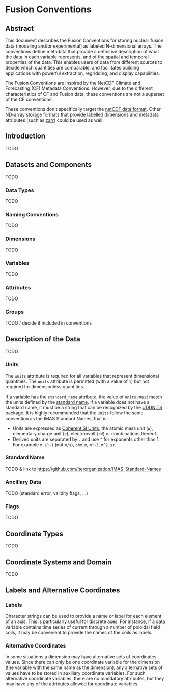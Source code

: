 # Fusion Conventions

## Abstract

This document describes the Fusion Conventions for storing nuclear fusion data
(modeling and/or experimental) as labeled N-dimensional arrays. The conventions
define metadata that provide a definitive description of what the data in each
variable represents, and of the spatial and temporal properties of the data.
This enables users of data from different sources to decide which quantities are
comparable, and facilitates building applications with powerful extraction,
regridding, and display capabilities.

The Fusion Conventions are inspired by the NetCDF Climate and Forecasting (CF)
Metadata Conventions. However, due to the different characteristics of CF and
Fusion data, these conventions are not a superset of the CF conventions.

These conventions don't specifically target the [netCDF data
format](https://www.unidata.ucar.edu/software/netcdf/). Other ND-array storage
formats that provide labelled dimensions and metadata attributes (such as
[zarr](https://zarr.dev/)) could be used as well.

## Introduction

TODO

## Datasets and Components

TODO

### Data Types

TODO

### Naming Conventions

TODO

### Dimensions

TODO

### Variables

TODO

### Attributes

TODO

### Groups

TODO / decide if included in conventions

## Description of the Data

TODO

### Units

The `units` attribute is required for all variables that represent dimensional
quantities. The `units` attribute is permitted (with a value of `1`) but not
required for dimensionless quantities.

If a variable has the `standard_name` attribute, the value of `units` _must_
match the units defined by the [standard name](#standard-name). If a variable
does not have a standard name, it must be a string that can be recognized by the
[UDUNITS](https://www.unidata.ucar.edu/software/udunits/) package. It is highly
recommended that the `units` follow the same convention as the IMAS Standard
Names, that is:

- Units are expressed as [Coherent SI
  Units](https://en.wikipedia.org/wiki/International_System_of_Units#Coherent_and_non-coherent_SI_units),
  the atomic mass unit (`u`), elementary charge unit (`e`), electronvolt
  (`eV`) or combinations thereof.
- Derived units are separated by `.` and use `^` for exponents other than 1. For
  example `m.s^-1` (not `m/s`), `ohm.m`, `m^-3`, `m^2.sr`.

### Standard Name

TODO & link to <https://github.com/iterorganization/IMAS-Standard-Names>

### Ancillary Data

TODO (standard error, validity flags, ...)

### Flags

TODO

## Coordinate Types

TODO

## Coordinate Systems and Domain

TODO

## Labels and Alternative Coordinates

### Labels

Character strings can be used to provide a name or label for each element of an
axis. This is particularly useful for discrete axes. For instance, if a data
variable contains time series of current through a number of poloidal field
coils, it may be convenient to provide the names of the coils as labels.

### Alternative Coordinates

In some situations a dimension may have alternative sets of coordinates values.
Since there can only be one coordinate variable for the dimension (the variable
with the same name as the dimension), any alternative sets of values have to be
stored in auxiliary coordinate variables. For such alternative coordinate
variables, there are no mandatory attributes, but they may have any of the
attributes allowed for coordinate variables.
